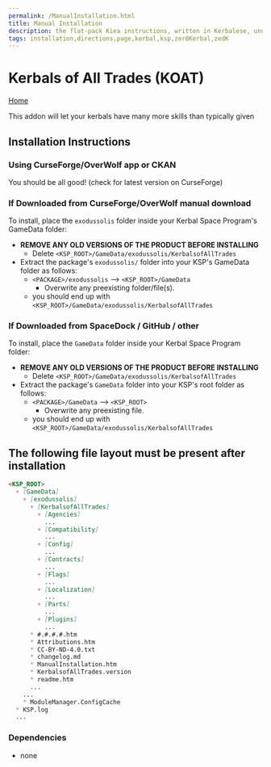 ```yaml
---
permalink: /ManualInstallation.html
title: Manual Installation
description: the flat-pack Kiea instructions, written in Kerbalese, unusally present
tags: installation,directions,page,kerbal,ksp,zer0Kerbal,zedK
---
```

<!-- ManualInstallation.md v1.1.8.1
Kerbals of All Trades (KOAT)
created: 01 Oct 2019
updated: 29 Jul 2022 -->

<!-- this file CC BY-ND 4.0 by zer0Kerbal -->
<!-- based upon work by Lisias -->

# Kerbals of All Trades (KOAT)

[Home](./index.md)

This addon will let your kerbals have many more skills than typically given

## Installation Instructions

### Using CurseForge/OverWolf app or CKAN

You should be all good! (check for latest version on CurseForge)

### If Downloaded from CurseForge/OverWolf manual download

To install, place the `exodussolis` folder inside your Kerbal Space Program's GameData folder:

* **REMOVE ANY OLD VERSIONS OF THE PRODUCT BEFORE INSTALLING**
  * Delete `<KSP_ROOT>/GameData/exodussolis/KerbalsofAllTrades`
* Extract the package's `exodussolis/` folder into your KSP's GameData folder as follows:
  * `<PACKAGE>/exodussolis` --> `<KSP_ROOT>/GameData`
    * Overwrite any preexisting folder/file(s).
  * you should end up with `<KSP_ROOT>/GameData/exodussolis/KerbalsofAllTrades`

### If Downloaded from SpaceDock / GitHub / other

To install, place the `GameData` folder inside your Kerbal Space Program folder:

* **REMOVE ANY OLD VERSIONS OF THE PRODUCT BEFORE INSTALLING**
  * Delete `<KSP_ROOT>/GameData/exodussolis/KerbalsofAllTrades`
* Extract the package's `GameData` folder into your KSP's root folder as follows:
  * `<PACKAGE>/GameData` --> `<KSP_ROOT>`
    * Overwrite any preexisting file.
  * you should end up with `<KSP_ROOT>/GameData/exodussolis/KerbalsofAllTrades`

## The following file layout must be present after installation

```markdown
<KSP_ROOT>
  + [GameData]
    + [exodussolis]
      + [KerbalsofAllTrades]
        + [Agencies]
          ...
        + [Compatibility]
          ...
        + [Config]
          ...
        + [Contracts]
          ...
        + [Flags]
          ...
        + [Localization]
          ...
        + [Parts]
          ...
        + [Plugins]
          ...
      * #.#.#.#.htm
      * Attributions.htm
      * CC-BY-ND-4.0.txt
      * changelog.md
      * ManualInstallation.htm
      * KerbalsofAllTrades.version
      * readme.htm
      ...
    ...
    * ModuleManager.ConfigCache
  * KSP.log
  ...
```

### Dependencies

* none
